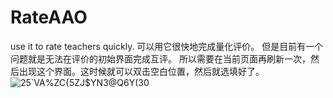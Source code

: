 # RateAAO
use it to rate teachers quickly.
可以用它很快地完成量化评价。
但是目前有一个问题就是无法在评价的初始界面完成互评。
所以需要在当前页面再刷新一次，然后出现这个界面。这时候就可以双击空白位置，然后就选填好了。
![25`VA%ZC{5ZJ$YN3@Q6Y(30](https://user-images.githubusercontent.com/56923170/142240193-b2213084-18d4-44bc-a364-4b03443f9d29.png)
